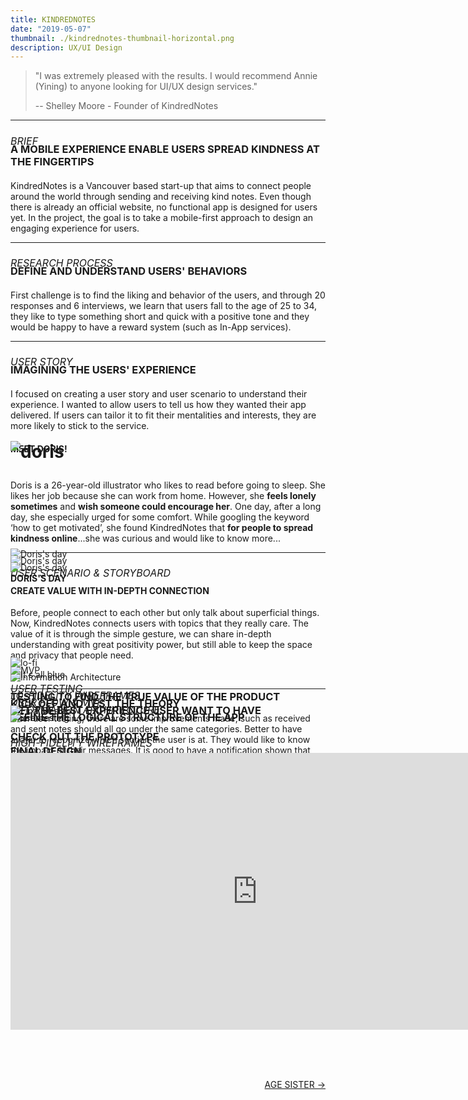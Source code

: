 ```yaml
---
title: KINDREDNOTES
date: "2019-05-07"
thumbnail: ./kindrednotes-thumbnail-horizontal.png
description: UX/UI Design
---
```


> "I was extremely pleased with the results. I would recommend Annie (Yining) to anyone looking for UI/UX design services."
>
> -- Shelley Moore - Founder of KindredNotes

---

<h6 style=" font-size: 16px; margin-bottom:-30px; text-transform:uppercase">
BRIEF </h6>

<h3 style="margin-bottom:20px; text-transform:uppercase">
A MOBILE EXPERIENCE ENABLE USERS SPREAD KINDNESS AT THE FINGERTIPS </h3>

KindredNotes is a Vancouver based start-up that aims to connect people around the world through sending and receiving kind notes. Even though there is already an official website, no functional app is designed for users yet. In the project, the goal is to take a mobile-first approach to design an engaging experience for users.

---

<h6 style=" font-size: 16px; margin-bottom:-30px; text-transform:uppercase">
Research Process </h6>

<h3 style="margin-bottom:20px; text-transform:uppercase">
DEFINE AND UNDERSTAND USERS' BEHAVIORS </h3>

First challenge is to find the liking and behavior of the users, and through 20 responses and 6 interviews, we learn that users fall to the age of 25 to 34, they like to type something short and quick with a positive tone and they would be happy to have a reward system (such as In-App services).

---

<h6 style=" font-size: 16px; margin-bottom:-30px; text-transform:uppercase">
User story </h6>

<h3 style="margin-bottom:20px; text-transform:uppercase">
IMAGINING THE USERS' EXPERIENCE </h3>

I focused on creating a user story and user scenario to understand their experience. I wanted to allow users to tell us how they wanted their app delivered. If users can tailor it to fit their mentalities and interests, they are more likely to stick to the service.

<h4 style="margin-bottom:-60px; text-transform:uppercase">
Meet Doris! </h4>

<h1>

![doris](/doris-thumbnail.png)

</h1>

Doris is a 26-year-old illustrator who likes to read before going to sleep. She likes her job because she can work from home. However, she **feels lonely sometimes** and **wish someone could encourage her**. One day, after a long day, she especially urged for some comfort. While googling the keyword ‘how to get motivated’, she found KindredNotes that **for people to spread kindness online**...she was curious and would like to know more...

---

<h6 style=" font-size: 16px; margin-bottom:-30px; text-transform:uppercase">
User scenario & storyboard </h6>

<h4 style="margin-bottom:-70px; text-transform:uppercase">
Doris's day </h4>

<div style="margin-top:-20px" class="kg-card kg-image-card kg-width-full">

![Doris's day](./user-scenario-1.png)

</div>

<div style="margin-top:-20px" class="kg-card kg-image-card kg-width-full">

![Doris's day](./user-scenario-2.png)

</div>

<div style="margin-top:-20px" class="kg-card kg-image-card kg-width-full">

![Doris's day](./user-scenario-3.png)

</div>

#### CREATE VALUE WITH IN-DEPTH CONNECTION

Before, people connect to each other but only talk about superficial things. Now, KindredNotes connects users with topics that they really care. The value of it is through the simple gesture, we can share in-depth understanding with great positivity power, but still able to keep the space and privacy that people need.

<div class="kg-card kg-image-card kg-width-wide">

![It's all blue](./illustration.png)

</div>

---

<h6 style=" font-size: 16px; margin-bottom:-30px; text-transform:uppercase">
Information Architecture </h6>

<h3 style="text-transform:uppercase">
define the logical structure of the app </h3>

<div style="margin-top:-100px" class="kg-card kg-image-card kg-width-full">

![Information Architecture](./IA.png)

</div>

<h6 style=" font-size: 16px; margin-bottom:-30px; text-transform:uppercase">
User flow & MVP </h6>

<h3 style="text-transform:uppercase">
Get the best experience user want to have </h3>

<div style="margin-top:-100px" class="kg-card kg-image-card kg-width-full">

![MVP](./MVP.png)

</div>

<h6 style=" font-size: 16px; margin-bottom:-30px; text-transform:uppercase">
Lo-fidelity wireframes </h6>

<h3 style="text-transform:uppercase">
Kick off and test the theory</h3>

<div style="margin-top:-100px" class="kg-card kg-image-card kg-width-full">

![lo-fi](./wireframes-2.png)

</div>

<h6 style=" font-size: 16px; margin-bottom:-30px; text-transform:uppercase">
user testing </h6>

<h3 style="text-transform:uppercase">
TESTING TO FIND THE TRUE VALUE OF THE PRODUCT</h3>

After user testing, there are some improvements made, such as received and sent notes should all go under the same categories. Better to have avatar to recognize which section the user is at. They would like to know the impact of their messages. It is good to have a notification shown that reply is sent successfully, etc.

<div style="margin-top:-100px" class="kg-card kg-image-card kg-width-full">

![user testing](./testing.png)

</div>

<h6 style=" font-size: 16px; margin-bottom:-30px; text-transform:uppercase">
high-fidelity wireframes </h6>

<h3 style="text-transform:uppercase">
final design</h3>

<div style="margin-top:-100px" class="kg-card kg-image-card kg-width-full">

![Final Design](./kindrednotes040.png)

</div>

<h3 style="text-transform:uppercase">
CHECK OUT THE PROTOTYPE
</h3>

<iframe frameborder="0" scrolling="no" marginheight="0" marginwidth="0"width="788.54" height="443" type="text/html" src="https://www.youtube.com/embed/WAA0SimkEZs?autoplay=0&fs=0&iv_load_policy=3&showinfo=0&rel=0&cc_load_policy=0&start=0&end=0&origin=https://youtubeembedcode.com"><div><small><a href="https://youtubeembedcode.com/en">youtubeembedcode en</a></small></div><div><small><a href="http://add-link-exchange.com">Add-link-exchange</a></small></div><div><small><a href="https://youtubeembedcode.com/de/">youtubeembedcode de</a></small></div><div><small><a href="http://add-link-exchange.com">add-link-Exchange</a></small></div><div><small><a href="https://youtubeembedcode.com/de/">youtubeembedcode.com/de/</a></small></div><div><small><a href="http://add-link-exchange.com">www://add-link-exchange.com</a></small></div><div><small><a href="https://youtubeembedcode.com/en">youtubeembedcode.com/en/</a></small></div><div><small><a href="http://add-link-exchange.com">w://add-link-exchange.com</a></small></div><div><small><a href="https://youtubeembedcode.com/es/">youtubeembedcode es</a></small></div><div><small><a href="http://add-link-exchange.com">www://add-link-exchange.com</a></small></div><div><small><a href="https://youtubeembedcode.com/de/">youtubeembedcode de</a></small></div><div><small><a href="http://add-link-exchange.com">www://add-link-exchange.com</a></small></div></iframe>

<br/><br/><br/>

<div style=text-align-last:end>
  
<a href='/age-sister'>
       AGE SISTER &#8594; 
      </a>
</div>
